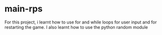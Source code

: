 # main-rps
For this project, i learnt  how to use for and while loops for user input and for restarting the game.
I also learnt how to use the python random module
